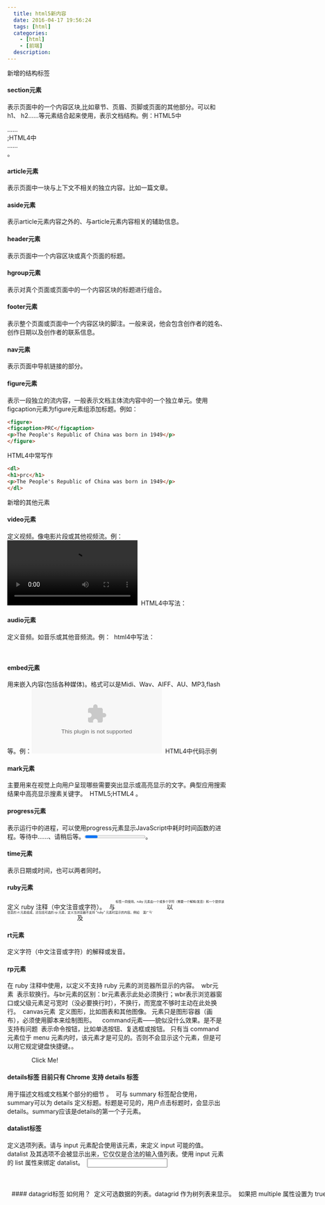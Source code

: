 ```yaml
---
  title: html5新内容
  date: 2016-04-17 19:56:24
  tags: [html]
  categories:
    - [html]
    - [前端]
  description:
---
```



新增的结构标签
#### section元素 
表示页面中的一个内容区块,比如章节、页眉、页脚或页面的其他部分。可以和h1、 h2……等元素结合起来使用，表示文档结构。例：HTML5中<section>……</section>;HTML4中<div> ……</div>。 

#### article元素 
表示页面中一块与上下文不相关的独立内容。比如一篇文章。 

#### aside元素 
表示article元素内容之外的、与article元素内容相关的辅助信息。 

#### header元素 
表示页面中一个内容区块或真个页面的标题。

#### hgroup元素 
表示对真个页面或页面中的一个内容区块的标题进行组合。

#### footer元素 
表示整个页面或页面中一个内容区块的脚注。一般来说，他会包含创作者的姓名、创作日期以及创作者的联系信息。

#### nav元素 
表示页面中导航链接的部分。

#### figure元素 
表示一段独立的流内容，一般表示文档主体流内容中的一个独立单元。使用figcaption元素为figure元素组添加标题。例如： 
```html
<figure> 
<figcaption>PRC</figcaption> 
<p>The People's Republic of China was born in 1949</p> 
</figure> 
```
HTML4中常写作 
```html
<dl> 
<h1>prc</h1> 
<p>The People's Republic of China was born in 1949</p> 
</dl> 
```

新增的其他元素

#### video元素 
定义视频。像电影片段或其他视频流。例：<video src="movie.ogg" controls="controls">video元素</video> 
HTML4中写法： 
<object type="video/ogg" data="move.ogv"> 
  <param name ="src" value="movie.ogv"> 
</object> 

#### audio元素 
定义音频。如音乐或其他音频流。例：<audio src ="someaudio.wav">audio元素</audio> 
html4中写法： <object tyle="application/ogg" data="someaudio.wav"> 
<param name ="src" value= "someaudio.wav"> 
</object> 

#### embed元素 
用来嵌入内容(包括各种媒体)。格式可以是Midi、Wav、AIFF、AU、MP3,flash等。例：<embed src="flash.swf" /> 
HTML4中代码示例<object data="flash.swf" type="application/x-shockwave-flash"><object> 

#### mark元素 
主要用来在视觉上向用户呈现哪些需要突出显示或高亮显示的文字。典型应用搜索结果中高亮显示搜素关键字。 
HTML5<mark></mark>;HTML4 <span></span>。 

#### progress元素 
表示运行中的进程，可以使用progress元素显示JavaScript中耗时时间函数的进程。等待中……、请稍后等。<progress></progress>。 

#### time元素 
表示日期或时间，也可以两者同时。 

#### ruby元素 
定义 ruby 注释（中文注音或字符）。 
与 <ruby> 以及 <rt> 标签一同使用。ruby 元素由一个或多个字符（需要一个解释/发音）和一个提供该信息的 rt 元素组成，还包括可选的 rp 元素，定义当浏览器不支持 "ruby" 元素时显示的内容。例如 
<ruby> 
漢 <rt><rp>(</rp>ㄏㄢˋ<rp>)</rp></rt> 
</ruby>

#### rt元素 
定义字符（中文注音或字符）的解释或发音。

#### rp元素 
在 ruby 注释中使用，以定义不支持 ruby 元素的浏览器所显示的内容。 
wbr元素 
表示软换行。与br元素的区别：br元素表示此处必须换行；wbr表示浏览器窗口或父级元素足弓宽时（没必要换行时），不换行，而宽度不够时主动在此处换行。 
canvas元素 
定义图形，比如图表和其他图像。<canvas> 元素只是图形容器（画布），必须使用脚本来绘制图形。 
<canvas id="myCanvas"></canvas><script type="text/javascript"> 
var canvas=document.getElementById('myCanvas'); 
var ctx=canvas.getContext('2d'); 
ctx.fillStyle='#FF0000'; 
ctx.fillRect(0,0,80,100); 
</script> 
command元素——貌似没什么效果。是不是支持有问题 
表示命令按钮，比如单选按钮、复选框或按钮。
只有当 command 元素位于 menu 元素内时，该元素才是可见的。否则不会显示这个元素，但是可以用它规定键盘快捷键。。 
<menu> 
<command onclick="alert('Hello World')"> 
Click Me!</command> 
</menu>

#### details标签 目前只有 Chrome 支持 details 标签 
用于描述文档或文档某个部分的细节 。 
可与 summary 标签配合使用，summary可以为 details 定义标题。标题是可见的，用户点击标题时，会显示出 details。summary应该是details的第一个子元素。

#### datalist标签 
定义选项列表。请与 input 元素配合使用该元素，来定义 input 可能的值。datalist 及其选项不会被显示出来，它仅仅是合法的输入值列表。使用 input 元素的 list 属性来绑定 datalist。 
<input id="myCar" list="cars" /> 
<datalist id="cars"> 
<option value="BMW"> 
<option value="Ford"> 
<option value="Volvo"> 
</datalist>
#### datagrid标签 如何用？ 
定义可选数据的列表。datagrid 作为树列表来显示。 
如果把 multiple 属性设置为 true，则可以在列表中选取一个以上的项目。
#### keygen标签 如何用? 
标签规定用于表单的密钥对生成器字段。
当提交表单时，私钥存储在本地，公钥发送到服务器。
复制代码代码如下:
<form action="demo_keygen.asp" method="get"> 
Username: <input type="text" name="usr_name" /> 
Encryption: <keygen name="security" /> 
<input type="submit" /> 
</form>
#### output标签 
定义不同类型的输出，比如脚本的输出。 
复制代码代码如下:
<form action="form_action.asp" method="get" name="sumform"> 
<output name="sum"></output> 
</form> 
#### source标签 
标签为媒介元素（比如 <video> 和 <audio>）定义媒介资源。 
#### menu标签 
定义菜单列表。当希望列出表单控件时使用该标签。注意与nav的区别，menu专门用于表单控件。 
复制代码代码如下:
<menu> 
<li><input type="checkbox" />Red</li> 
<li><input type="checkbox" />blue</li> 
</menu> 
#### 新增input标签email 
必须输入email url 
必须输入url地址 number 
必须输入数值 range 
必须输入一定范围内数值 Date Pickers（日期选择器） 
拥有多个可供选取日期和时间的新输入类型： 
date - 选取日、月、年 
month - 选取月、年 
week - 选取周和年 
time - 选取时间（小时和分钟） 
datetime - 选取时间、日、月、年（UTC 时间） 
datetime-local - 选取时间、日、月、年（本地时间） search 
用于搜索域，域显示为常规的文本域。 color

废除的元素
1、能用css代替的元素 
basefont、big、center、font、s、strike、tt、u。这些元素纯粹是为画面展示服务的，HTML5中提倡把画面展示性功能放在css中统一编辑。
2、不再使用frame框架。
frameset、frame、noframes。HTML5中不支持frame框架，只支持iframe框架，或者用服务器方创建的由多个页面组成的符合页面的形式，删除以上这三个标签。
3、只有部分浏览器支持的元素
applet、bgsound、blink、marquee等标签。
4、其他被废除的元素
废除rb，树勇ruby替代。
废除acronym使用abbr替代。
废除dir使用ul替代。
废除isindex使用form与input相结合的方式替代
废除listing使用pre替代
废除xmp使用code替代
废除nextid使用guids
废除plaintex使用“text/plian”（无格式正文）MIME类型替代。

